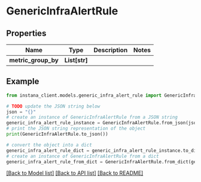 # GenericInfraAlertRule


## Properties

Name | Type | Description | Notes
------------ | ------------- | ------------- | -------------
**metric_group_by** | **List[str]** |  | 

## Example

```python
from instana_client.models.generic_infra_alert_rule import GenericInfraAlertRule

# TODO update the JSON string below
json = "{}"
# create an instance of GenericInfraAlertRule from a JSON string
generic_infra_alert_rule_instance = GenericInfraAlertRule.from_json(json)
# print the JSON string representation of the object
print(GenericInfraAlertRule.to_json())

# convert the object into a dict
generic_infra_alert_rule_dict = generic_infra_alert_rule_instance.to_dict()
# create an instance of GenericInfraAlertRule from a dict
generic_infra_alert_rule_from_dict = GenericInfraAlertRule.from_dict(generic_infra_alert_rule_dict)
```
[[Back to Model list]](../README.md#documentation-for-models) [[Back to API list]](../README.md#documentation-for-api-endpoints) [[Back to README]](../README.md)


